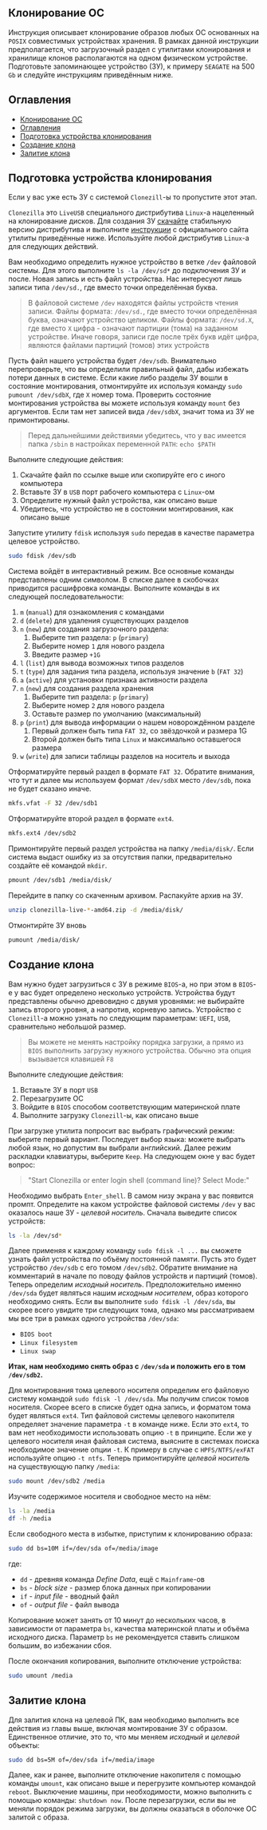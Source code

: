 ## Клонирование ОС

Инструкция описывает клонирование образов любых ОС основанных на `POSIX` совместимых устройствах хранения.
В рамках данной инструкции предполагается, что загрузочный раздел с утилитами клонирования и хранилище клонов
располагаются на одном физическом устройстве. Подготовьте запоминающее устройство (ЗУ), к примеру `SEAGATE`
на 500 `Gb` и следуйте инструкциям приведённым ниже.

## Оглавления

- [Клонирование ОС](#клонирование-ос)
- [Оглавления](#оглавления)
- [Подготовка устройства клонирования](#подготовка-устройства-клонирования)
- [Создание клона](#создание-клона)
- [Залитие клона](#залитие-клона)

## Подготовка устройства клонирования

Если у вас уже есть ЗУ с системой `Clonezill`-ы то пропустите этот этап.

`Clonezilla` это `LiveUSB` специального дистрибутива `Linux`-а нацеленный на клонирование дисков. Для создания ЗУ
[скачайте][1] стабильную версию дистрибутива и выполните [инструкции][2] с официального сайта утилиты приведённые ниже.
Используйте любой дистрибутив `Linux`-а для следующих действий.

Вам необходимо определить нужное устройство в ветке `/dev` файловой системы. Для этого выполните `ls -la /dev/sd*` до
подключения ЗУ и после. Новая запись и есть файл устройства. Нас интересуют лишь записи типа `/dev/sd.`, где вместо
точки определённая буква.

> В файловой системе `/dev` находятся файлы устройств чтения записи. Файлы формата: `/dev/sd.`, где вместо точки
> определённая буква, означают устройство целиком. Файлы формата: `/dev/sd.X`, где вместо `X` цифра - означают партиции
> (тома) на заданном устройстве. Иначе говоря, записи где после трёх букв идёт цифра, являются файлами партиций (томов)
> этих устройств

Пусть файл нашего устройства будет `/dev/sdb`. Внимательно перепроверьте, что вы определили правильный файл, дабы
избежать потери данных в системе. Если какие либо разделы ЗУ вошли в состояние монтирования, отмонтируйте их используя
команду `sudo pumount /dev/sdbX`, где `X` номер тома. Проверить состояние монтирования устройства вы можете используя
команду `mount` без аргументов. Если там нет записей вида `/dev/sdbX`, значит тома из ЗУ не примонтированы.

> Перед дальнейшими действиями убедитесь, что у вас имеется папка `/sbin` в настройках переменной `PATH`: `echo $PATH`

Выполните следующие действия:

1. Скачайте файл по ссылке выше или скопируйте его с иного компьютера
2. Вставьте ЗУ в `USB` порт рабочего компьютера с `Linux`-ом
3. Определите нужный файл устройства, как описано выше
4. Убедитесь, что устройство не в состоянии монтирования, как описано выше

Запустите утилиту `fdisk` используя `sudo` передав в качестве параметра целевое устройство.

```sh
sudo fdisk /dev/sdb
```

Система войдёт в интерактивный режим. Все основные команды представлены одним символом. В списке далее в скобочках
приводится расшифровка команды. Выполните команды в их следующей последовательности:

1. `m` (`manual`) для ознакомления с командами
1. `d` (`delete`) для удаления существующих разделов
2. `n` (`new`) для создания загрузочного раздела:
    1. Выберите тип раздела: `p` (`primary`)
    2. Выберите номер `1` для нового раздела
    3. Введите размер `+1G`
3. `l` (`list`) для вывода возможных типов разделов
4. `t` (`type`) для задания типа раздела, используя значение `b` (`FAT 32`)
5. `a` (`active`) для установки признака активности раздела
6. `n` (`new`) для создания раздела хранения
    1. Выберите тип раздела: `p` (`primary`)
    2. Выберите номер `2` для нового раздела
    3. Оставьте размер по умолчанию (максимальный)
7. `p` (`print`) для вывода информации о нашем новорождённом разделе
    1. Первый должен быть типа `FAT 32`, со звёздочкой и размера 1G
    2. Второй должен быть типа `Linux` и максимально оставшегося размера
8. `w` (`write`) для записи таблицы разделов на носитель и выхода

Отформатируйте первый раздел в формате `FAT 32`. Обратите внимания, что тут и далее мы используем формат `/dev/sdbX`
место `/dev/sdb`, пока не будет сказано иначе.

```sh
mkfs.vfat -F 32 /dev/sdb1
```

Отформатируйте второй раздел в формате `ext4`.

```sh
mkfs.ext4 /dev/sdb2
```

Примонтируйте первый раздел устройства на папку `/media/disk/`. Если система выдаст ошибку из за отсутствия папки,
предварительно создайте её командой `mkdir`.

```sh
pmount /dev/sdb1 /media/disk/
```

Перейдите в папку со скаченным архивом. Распакуйте архив на ЗУ.

```sh
unzip clonezilla-live-*-amd64.zip -d /media/disk/
```

Отмонтирйте ЗУ вновь

```sh
pumount /media/disk/
```

## Создание клона

Вам нужно будет загрузиться с ЗУ в режиме `BIOS`-а, но при этом в `BIOS`-е у вас будет определено несколько устройств.
Устройства будут представлены обычно древовидно с двумя уровнями: не выбирайте запись второго уровня, а напротив,
корневую запись. Устройство с `Clonezill`-а можно узнать по следующим параметрам: `UEFI`, `USB`, сравнительно небольшой
размер.

> Вы можете не менять настройку порядка загрузки, а прямо из `BIOS` выполнить загрузку нужного устройства. Обычно эта
> опция вызывается клавишей `F8`

Выполните следующие действия:

1. Вставьте ЗУ в порт `USB`
2. Перезагрузите ОС
3. Войдите в `BIOS` способом соответствующим материнской плате
4. Выполните загрузку `Clonezill`-ы, как описано выше

При загрузке утилита попросит вас выбрать графический режим: выберите первый вариант. Последует выбор языка: можете
выбрать любой язык, но допустим вы выбрали английский. Далее режим раскладки клавиатуры, выберите `Keep`. На следующем
окне у вас будет вопрос:

> "Start Clonezilla or enter login shell (command line)? Select Mode:"

Необходимо выбрать `Enter_shell`. В самом низу экрана у вас появится промпт. Определите на каком устройстве файловой
системы `/dev` у вас оказалось наше ЗУ - *целевой носитель*. Сначала выведите список устройств:

```sh
ls -la /dev/sd*
```

Далее применяя к каждому команду `sudo fdisk -l ...` вы сможете узнать файл устройства по объёму постоянной памяти.
Пусть это будет устройство `/dev/sdb` с его томом `/dev/sdb2`. Обратите внимание на комментарий в начале по поводу
файлов устройств и партиций (томов). Теперь определим *исходный носитель*. Предположительно именно `/dev/sda` будет
являться нашим *исходным носителем*, образ которого необходимо снять. Если вы выполните `sudo fdisk -l /dev/sda`, вы
скорее всего увидите три следующих тома, однако мы рассматриваем мы все три в рамках одного устройства `/dev/sda`:

* `BIOS boot`
* `Linux filesystem`
* `Linux swap`

**Итак, нам необходимо снять образ с `/dev/sda` и положить его в том `/dev/sdb2`.**

Для монтирования тома целевого носителя определим его файловую систему командой `sudo fdisk -l /dev/sda`. Мы получим
список томов носителя. Скорее всего в списке будет одна запись, и форматом тома будет являться `ext4`. Тип файловой
системы целевого накопителя определяет значение параметра `-t` в команде ниже. Если это `ext4`, то вам нет
необходимости использовать опцию `-t` в принципе. Если же у целевого носителя иная файловая система, выясните в
системах поиска необходимое значение опции `-t`. К примеру в случае с `HPFS/NTFS/exFAT` используйте опцию `-t ntfs`.
Теперь примонтируйте *целевой носитель* на существующую папку `/media`:

```sh
sudo mount /dev/sdb2 /media
```

Изучите содержимое носителя и свободное место на нём:

```sh
ls -la /media
df -h /media
```

Если свободного места в избытке, приступим к клонированию образа:

```sh
sudo dd bs=10M if=/dev/sda of=/media/image
```

где:

* `dd` - древняя команда *Define Data*, ещё с `Mainframe`-ов
* `bs` - *block size* - размер блока данных при копировании
* `if` - *input file* - вводный файл
* `of` - *output file* - файл вывода

Копирование может занять от 10 минут до нескольких часов, в зависимости от параметра `bs`, качества материнской платы и
объёма исходного диска. Параметр `bs` не рекомендуется ставить слишком большим, во избежании сбоя.

После окончания копирования, выполните отключение устройства:

```sh
sudo umount /media
```

## Залитие клона

Для залития клона на целевой ПК, вам необходимо выполнить все действия из главы выше, включая монтирование ЗУ с образом.
Единственное отличие, это то, что мы меняем *исходный* и *целевой* объекты:

```sh
sudo dd bs=5M of=/dev/sda if=/media/image
```

Далее, как и ранее, выполните отключение накопителя с помощью команды `umount`, как описано выше и перегрузите компьютер
командой `reboot`. Выключение машины, при необходимости, можно выполнить с помощью команды: `shutdown now`. После
перезагрузки, если вы не меняли порядок режима загрузки, вы должны оказаться в оболочке ОС залитой с образа.

[1]: https://clonezilla.org/downloads.php
[2]: https://clonezilla.org/liveusb.php#linux-setup-uefi
